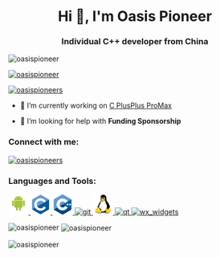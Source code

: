 <h1 align="center">Hi 👋, I'm Oasis Pioneer</h1>
<h3 align="center">Individual C++ developer from China</h3>

<p align="left"> <img src="https://komarev.com/ghpvc/?username=oasispioneer&label=Profile%20views&color=0e75b6&style=flat" alt="oasispioneer" /> </p>

<p align="left"> <a href="https://github.com/ryo-ma/github-profile-trophy"><img src="https://github-profile-trophy.vercel.app/?username=oasispioneer" alt="oasispioneer" /></a> </p>

<p align="left"> <a href="https://twitter.com/oasispioneers" target="blank"><img src="https://img.shields.io/twitter/follow/oasispioneers?logo=twitter&style=for-the-badge" alt="oasispioneers" /></a> </p>

- 🔭 I’m currently working on [C PlusPlus ProMax](https://gitee.com/OasisPioneerTeam)

- 🤝 I’m looking for help with **Funding Sponsorship**

<h3 align="left">Connect with me:</h3>
<p align="left">
<a href="https://twitter.com/oasispioneers" target="blank"><img align="center" src="https://raw.githubusercontent.com/rahuldkjain/github-profile-readme-generator/master/src/images/icons/Social/twitter.svg" alt="oasispioneers" height="30" width="40" /></a>
</p>

<h3 align="left">Languages and Tools:</h3>
<p align="left"> <a href="https://developer.android.com" target="_blank" rel="noreferrer"> <img src="https://raw.githubusercontent.com/devicons/devicon/master/icons/android/android-original-wordmark.svg" alt="android" width="40" height="40"/> </a> <a href="https://www.cprogramming.com/" target="_blank" rel="noreferrer"> <img src="https://raw.githubusercontent.com/devicons/devicon/master/icons/c/c-original.svg" alt="c" width="40" height="40"/> </a> <a href="https://www.w3schools.com/cpp/" target="_blank" rel="noreferrer"> <img src="https://raw.githubusercontent.com/devicons/devicon/master/icons/cplusplus/cplusplus-original.svg" alt="cplusplus" width="40" height="40"/> </a> <a href="https://git-scm.com/" target="_blank" rel="noreferrer"> <img src="https://www.vectorlogo.zone/logos/git-scm/git-scm-icon.svg" alt="git" width="40" height="40"/> </a> <a href="https://www.linux.org/" target="_blank" rel="noreferrer"> <img src="https://raw.githubusercontent.com/devicons/devicon/master/icons/linux/linux-original.svg" alt="linux" width="40" height="40"/> </a> <a href="https://www.qt.io/" target="_blank" rel="noreferrer"> <img src="https://upload.wikimedia.org/wikipedia/commons/0/0b/Qt_logo_2016.svg" alt="qt" width="40" height="40"/> </a> <a href="https://www.wxwidgets.org/" target="_blank" rel="noreferrer"> <img src="https://upload.wikimedia.org/wikipedia/commons/b/bb/WxWidgets.svg" alt="wx_widgets" width="40" height="40"/> </a> </p>

<p><img align="left" src="https://github-readme-stats.vercel.app/api/top-langs?username=oasispioneer&show_icons=true&locale=en&layout=compact" alt="oasispioneer" /></p>

<p>&nbsp;<img align="center" src="https://github-readme-stats.vercel.app/api?username=oasispioneer&show_icons=true&locale=en" alt="oasispioneer" /></p>

<p><img align="center" src="https://github-readme-streak-stats.herokuapp.com/?user=oasispioneer&" alt="oasispioneer" /></p>

